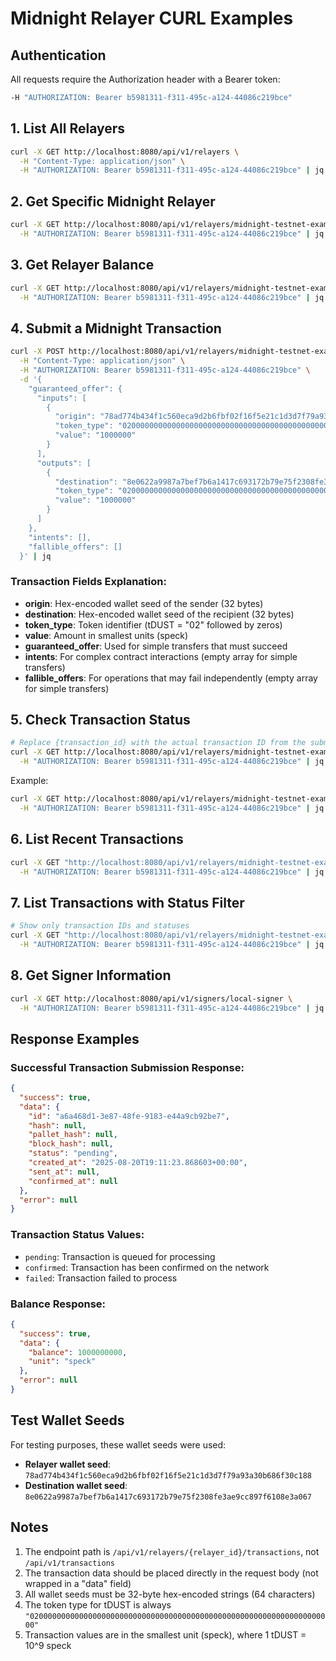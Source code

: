 # Midnight Relayer CURL Examples

## Authentication

All requests require the Authorization header with a Bearer token:

```bash
-H "AUTHORIZATION: Bearer b5981311-f311-495c-a124-44086c219bce"
```

## 1. List All Relayers

```bash
curl -X GET http://localhost:8080/api/v1/relayers \
  -H "Content-Type: application/json" \
  -H "AUTHORIZATION: Bearer b5981311-f311-495c-a124-44086c219bce" | jq
```

## 2. Get Specific Midnight Relayer

```bash
curl -X GET http://localhost:8080/api/v1/relayers/midnight-testnet-example \
  -H "AUTHORIZATION: Bearer b5981311-f311-495c-a124-44086c219bce" | jq
```

## 3. Get Relayer Balance

```bash
curl -X GET http://localhost:8080/api/v1/relayers/midnight-testnet-example/balance \
  -H "AUTHORIZATION: Bearer b5981311-f311-495c-a124-44086c219bce" | jq
```

## 4. Submit a Midnight Transaction

```bash
curl -X POST http://localhost:8080/api/v1/relayers/midnight-testnet-example/transactions \
  -H "Content-Type: application/json" \
  -H "AUTHORIZATION: Bearer b5981311-f311-495c-a124-44086c219bce" \
  -d '{
    "guaranteed_offer": {
      "inputs": [
        {
          "origin": "78ad774b434f1c560eca9d2b6fbf02f16f5e21c1d3d7f79a93a30b686f30c188",
          "token_type": "02000000000000000000000000000000000000000000000000000000000000000000",
          "value": "1000000"
        }
      ],
      "outputs": [
        {
          "destination": "8e0622a9987a7bef7b6a1417c693172b79e75f2308fe3ae9cc897f6108e3a067",
          "token_type": "02000000000000000000000000000000000000000000000000000000000000000000",
          "value": "1000000"
        }
      ]
    },
    "intents": [],
    "fallible_offers": []
  }' | jq
```

### Transaction Fields Explanation:

- **origin**: Hex-encoded wallet seed of the sender (32 bytes)
- **destination**: Hex-encoded wallet seed of the recipient (32 bytes)
- **token_type**: Token identifier (tDUST = "02" followed by zeros)
- **value**: Amount in smallest units (speck)
- **guaranteed_offer**: Used for simple transfers that must succeed
- **intents**: For complex contract interactions (empty array for simple transfers)
- **fallible_offers**: For operations that may fail independently (empty array for simple transfers)

## 5. Check Transaction Status

```bash
# Replace {transaction_id} with the actual transaction ID from the submission response
curl -X GET http://localhost:8080/api/v1/relayers/midnight-testnet-example/transactions/{transaction_id} \
  -H "AUTHORIZATION: Bearer b5981311-f311-495c-a124-44086c219bce" | jq
```

Example:

```bash
curl -X GET http://localhost:8080/api/v1/relayers/midnight-testnet-example/transactions/a6a468d1-3e87-48fe-9183-e44a9cb92be7 \
  -H "AUTHORIZATION: Bearer b5981311-f311-495c-a124-44086c219bce" | jq
```

## 6. List Recent Transactions

```bash
curl -X GET "http://localhost:8080/api/v1/relayers/midnight-testnet-example/transactions?per_page=5" \
  -H "AUTHORIZATION: Bearer b5981311-f311-495c-a124-44086c219bce" | jq
```

## 7. List Transactions with Status Filter

```bash
# Show only transaction IDs and statuses
curl -X GET "http://localhost:8080/api/v1/relayers/midnight-testnet-example/transactions?per_page=5" \
  -H "AUTHORIZATION: Bearer b5981311-f311-495c-a124-44086c219bce" | jq '.data[] | {id: .id, status: .status, created_at: .created_at}'
```

## 8. Get Signer Information

```bash
curl -X GET http://localhost:8080/api/v1/signers/local-signer \
  -H "AUTHORIZATION: Bearer b5981311-f311-495c-a124-44086c219bce" | jq
```

## Response Examples

### Successful Transaction Submission Response:

```json
{
  "success": true,
  "data": {
    "id": "a6a468d1-3e87-48fe-9183-e44a9cb92be7",
    "hash": null,
    "pallet_hash": null,
    "block_hash": null,
    "status": "pending",
    "created_at": "2025-08-20T19:11:23.868603+00:00",
    "sent_at": null,
    "confirmed_at": null
  },
  "error": null
}
```

### Transaction Status Values:

- `pending`: Transaction is queued for processing
- `confirmed`: Transaction has been confirmed on the network
- `failed`: Transaction failed to process

### Balance Response:

```json
{
  "success": true,
  "data": {
    "balance": 1000000000,
    "unit": "speck"
  },
  "error": null
}
```

## Test Wallet Seeds

For testing purposes, these wallet seeds were used:

- **Relayer wallet seed**: `78ad774b434f1c560eca9d2b6fbf02f16f5e21c1d3d7f79a93a30b686f30c188`
- **Destination wallet seed**: `8e0622a9987a7bef7b6a1417c693172b79e75f2308fe3ae9cc897f6108e3a067`

## Notes

1. The endpoint path is `/api/v1/relayers/{relayer_id}/transactions`, not `/api/v1/transactions`
2. The transaction data should be placed directly in the request body (not wrapped in a "data" field)
3. All wallet seeds must be 32-byte hex-encoded strings (64 characters)
4. The token type for tDUST is always `"02000000000000000000000000000000000000000000000000000000000000000000"`
5. Transaction values are in the smallest unit (speck), where 1 tDUST = 10^9 speck
